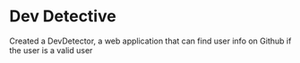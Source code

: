 # Dev Detective
 Created a DevDetector, a web application that can find user info on Github if the user is a valid user
